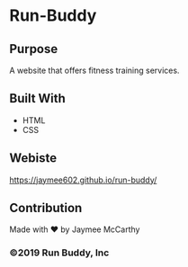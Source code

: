 # Run-Buddy

## Purpose
A website that offers fitness training services.

## Built With
* HTML
* CSS

## Webiste
https://jaymee602.github.io/run-buddy/

## Contribution
Made with ❤️ by Jaymee McCarthy

### ©️2019 Run Buddy, Inc 
